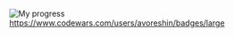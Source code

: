 ![My progress](https://badge42.herokuapp.com/api/stats/jlamonic) <br>
https://www.codewars.com/users/avoreshin/badges/large
